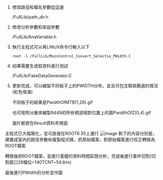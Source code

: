 1. 修改路徑和檔名參數從這邊

      /FullLib/path_dir.h 
  
2. 修改分析參數和架設參數

      /FullLib/AnaVariable.h
   
4. 執行主程式可以再LINUX命令行輸入以下

       root -l /FullLib/MainControl_Convert_Selectio_PWidth.C
   
6. 如果需要生成假資料進行測試

     /FullLib/FakeDataGenerator.C

8. 更新完成，可以繪製不同板子上的PWIDTH分布，並且可包含簡易篩選的情況(紅色填滿)
   
     不同板子的結果是PwidthOfMTB(1,26).gif
   
     也可按照分層來繪製9449的所有頻道相對位置上的圖PwidthOfZ(0,4).gif
   
     圖片都放在Result資料夾裡面
   

主程式已大幅簡化，並可直接在ROOT6.30上運行
![image](https://github.com/user-attachments/assets/9af8de2c-e262-4b7d-bd76-79a90411f3bc)
剩下的內容分別是，建置成室內的路徑參數和複製程式碼，抓原始檔案，對原始檔案進行校正轉換為ROOT檔案

轉換後抓ROOT檔案，並進行基礎的資料時間區間分析，完成後進行事件切割(切割窗口28檔位=140TCNT~54.6ns)

最後進行PWidth的分析並作圖
